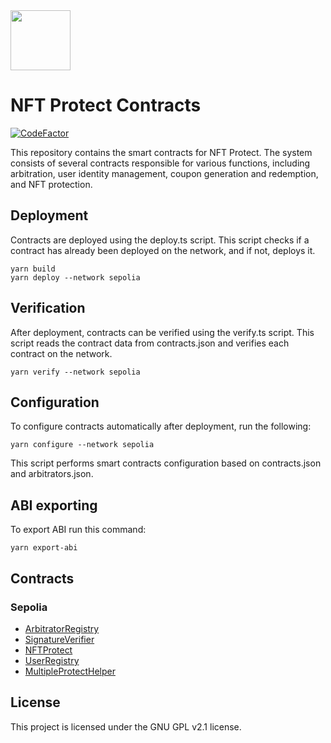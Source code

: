 <img src="https://github.com/NFT-Protect/.github/raw/main/profile/git-avatar.png" width="96">

# NFT Protect Contracts

[![CodeFactor](https://www.codefactor.io/repository/github/nftprotect/nftprotect-contracts/badge)](https://www.codefactor.io/repository/github/nftprotect/nftprotect-contracts)

This repository contains the smart contracts for NFT Protect. The system consists of several contracts responsible for various functions, including arbitration, user identity management, coupon generation and redemption, and NFT protection.

## Deployment

Contracts are deployed using the deploy.ts script. This script checks if a contract has already been deployed on the network, and if not, deploys it.
```shell
yarn build
yarn deploy --network sepolia
```

## Verification

After deployment, contracts can be verified using the verify.ts script. This script reads the contract data from contracts.json and verifies each contract on the network.
```shell
yarn verify --network sepolia
```

## Configuration

To configure contracts automatically after deployment, run the following:
```shell
yarn configure --network sepolia
```
This script performs smart contracts configuration based on contracts.json and arbitrators.json.

## ABI exporting
To export ABI run this command:
```shell
yarn export-abi
```

## Contracts
### Sepolia
- [ArbitratorRegistry](https://sepolia.etherscan.io/address/0x25bf41c8f7ea92091260c9e50bb44566a0719bd7)
- [SignatureVerifier](https://sepolia.etherscan.io/address/0xffcf59f89debd62c5821bcdea945382657ca3760)
- [NFTProtect](https://sepolia.etherscan.io/address/0x35be7e7dedc7ae13bd80ec8d26cf80ab2f7f0934)
- [UserRegistry](https://sepolia.etherscan.io/address/0x6307453103337b65636b221b4404d302539c99d5)
- [MultipleProtectHelper](https://sepolia.etherscan.io/address/0x16a1536d4385ff2e5d9fe79a37108e57c4e4bc1a)

## License

This project is licensed under the GNU GPL v2.1 license.
